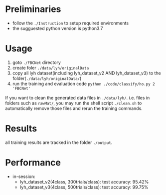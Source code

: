 # Preliminaries

- follow the `./Instruction` to setup required environments
- the sugguested python version is python3.7


# Usage

1. goto `./FBCNet` directory
2. create foler `./data/lyh/originalData`
3. copy all lyh dataset(including lyh_dataset_v2 AND lyh_dataset_v3) to the folder(`./data/lyh/originalData/`)
4. run the training and evaluation code `python ./code/classify/ho.py 2 'FBCNet'`


If you want to clean the generated data files in `./data/lyh/`. i.e. files in folders such as `rawMat/`, you may run the shell script `./clean.sh` to automatically remove those files and rerun the training commands.


# Results

all training results are tracked in the folder `./output`. 


# Performance

- in-session:
  - lyh_dataset_v2(4class, 300trials/class): test accuracy: 95.42%
  - lyh_dataset_v3(4class, 500trials/class): test accuracy: 99.75% 
